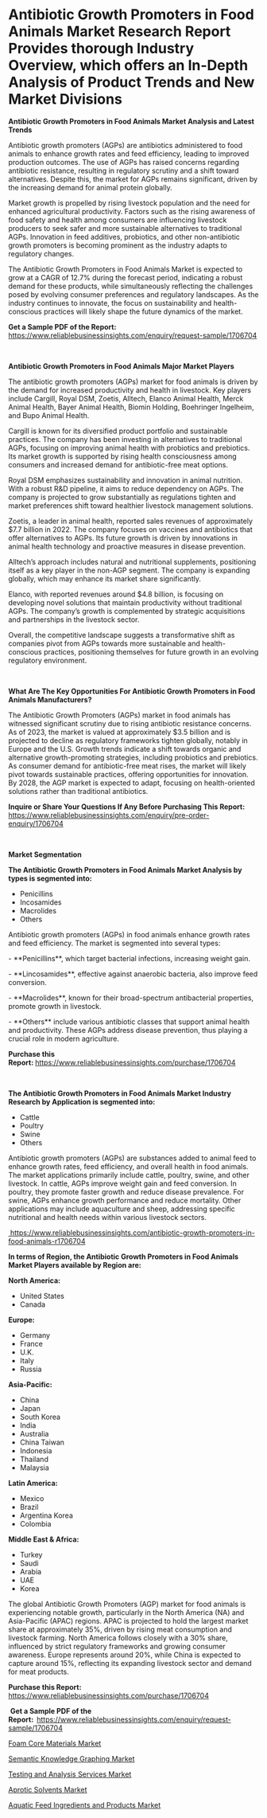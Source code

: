 <p><h1>Antibiotic Growth Promoters in Food Animals Market Research Report Provides thorough Industry Overview, which offers an In-Depth Analysis of Product Trends and New Market Divisions</h1></p><p><strong>Antibiotic Growth Promoters in Food Animals Market Analysis and Latest Trends</strong></p>
<p><p>Antibiotic growth promoters (AGPs) are antibiotics administered to food animals to enhance growth rates and feed efficiency, leading to improved production outcomes. The use of AGPs has raised concerns regarding antibiotic resistance, resulting in regulatory scrutiny and a shift toward alternatives. Despite this, the market for AGPs remains significant, driven by the increasing demand for animal protein globally.</p><p>Market growth is propelled by rising livestock population and the need for enhanced agricultural productivity. Factors such as the rising awareness of food safety and health among consumers are influencing livestock producers to seek safer and more sustainable alternatives to traditional AGPs. Innovation in feed additives, probiotics, and other non-antibiotic growth promoters is becoming prominent as the industry adapts to regulatory changes.</p><p>The Antibiotic Growth Promoters in Food Animals Market is expected to grow at a CAGR of 12.7% during the forecast period, indicating a robust demand for these products, while simultaneously reflecting the challenges posed by evolving consumer preferences and regulatory landscapes. As the industry continues to innovate, the focus on sustainability and health-conscious practices will likely shape the future dynamics of the market.</p></p>
<p><strong>Get a Sample PDF of the Report:&nbsp;</strong> <a href="https://www.reliablebusinessinsights.com/enquiry/request-sample/1706704?utm_campaign=57&utm_medium=2&utm_source=Github&utm_content=ia&utm_term=15112024&utm_id=antibiotic-growth-promoters-in-food-animals">https://www.reliablebusinessinsights.com/enquiry/request-sample/1706704</a></p>
<p>&nbsp;</p>
<p><strong>Antibiotic Growth Promoters in Food Animals Major Market Players</strong></p>
<p><p>The antibiotic growth promoters (AGPs) market for food animals is driven by the demand for increased productivity and health in livestock. Key players include Cargill, Royal DSM, Zoetis, Alltech, Elanco Animal Health, Merck Animal Health, Bayer Animal Health, Biomin Holding, Boehringer Ingelheim, and Bupo Animal Health.</p><p>Cargill is known for its diversified product portfolio and sustainable practices. The company has been investing in alternatives to traditional AGPs, focusing on improving animal health with probiotics and prebiotics. Its market growth is supported by rising health consciousness among consumers and increased demand for antibiotic-free meat options.</p><p>Royal DSM emphasizes sustainability and innovation in animal nutrition. With a robust R&D pipeline, it aims to reduce dependency on AGPs. The company is projected to grow substantially as regulations tighten and market preferences shift toward healthier livestock management solutions.</p><p>Zoetis, a leader in animal health, reported sales revenues of approximately $7.7 billion in 2022. The company focuses on vaccines and antibiotics that offer alternatives to AGPs. Its future growth is driven by innovations in animal health technology and proactive measures in disease prevention.</p><p>Alltech’s approach includes natural and nutritional supplements, positioning itself as a key player in the non-AGP segment. The company is expanding globally, which may enhance its market share significantly.</p><p>Elanco, with reported revenues around $4.8 billion, is focusing on developing novel solutions that maintain productivity without traditional AGPs. The company’s growth is complemented by strategic acquisitions and partnerships in the livestock sector.</p><p>Overall, the competitive landscape suggests a transformative shift as companies pivot from AGPs towards more sustainable and health-conscious practices, positioning themselves for future growth in an evolving regulatory environment.</p></p>
<p>&nbsp;</p>
<p><strong>What Are The Key Opportunities For Antibiotic Growth Promoters in Food Animals Manufacturers?</strong></p>
<p><p>The Antibiotic Growth Promoters (AGPs) market in food animals has witnessed significant scrutiny due to rising antibiotic resistance concerns. As of 2023, the market is valued at approximately $3.5 billion and is projected to decline as regulatory frameworks tighten globally, notably in Europe and the U.S. Growth trends indicate a shift towards organic and alternative growth-promoting strategies, including probiotics and prebiotics. As consumer demand for antibiotic-free meat rises, the market will likely pivot towards sustainable practices, offering opportunities for innovation. By 2028, the AGP market is expected to adapt, focusing on health-oriented solutions rather than traditional antibiotics.</p></p>
<p><strong>Inquire or Share Your Questions If Any Before Purchasing This Report:</strong> <a href="https://www.reliablebusinessinsights.com/enquiry/pre-order-enquiry/1706704?utm_campaign=57&utm_medium=2&utm_source=Github&utm_content=ia&utm_term=15112024&utm_id=antibiotic-growth-promoters-in-food-animals">https://www.reliablebusinessinsights.com/enquiry/pre-order-enquiry/1706704</a></p>
<p>&nbsp;</p>
<p><strong>Market Segmentation</strong></p>
<p><strong>The Antibiotic Growth Promoters in Food Animals Market Analysis by types is segmented into:</strong></p>
<p><ul><li>Penicillins</li><li>Incosamides</li><li>Macrolides</li><li>Others</li></ul></p>
<p><p>Antibiotic growth promoters (AGPs) in food animals enhance growth rates and feed efficiency. The market is segmented into several types: </p><p>- **Penicillins**, which target bacterial infections, increasing weight gain.</p><p>- **Lincosamides**, effective against anaerobic bacteria, also improve feed conversion.</p><p>- **Macrolides**, known for their broad-spectrum antibacterial properties, promote growth in livestock.</p><p>- **Others** include various antibiotic classes that support animal health and productivity. These AGPs address disease prevention, thus playing a crucial role in modern agriculture.</p></p>
<p><strong>Purchase this Report:&nbsp;</strong><a href="https://www.reliablebusinessinsights.com/purchase/1706704?utm_campaign=57&utm_medium=2&utm_source=Github&utm_content=ia&utm_term=15112024&utm_id=antibiotic-growth-promoters-in-food-animals">https://www.reliablebusinessinsights.com/purchase/1706704</a></p>
<p>&nbsp;</p>
<p><strong>The Antibiotic Growth Promoters in Food Animals Market Industry Research by Application is segmented into:</strong></p>
<p><ul><li>Cattle</li><li>Poultry</li><li>Swine</li><li>Others</li></ul></p>
<p><p>Antibiotic growth promoters (AGPs) are substances added to animal feed to enhance growth rates, feed efficiency, and overall health in food animals. The market applications primarily include cattle, poultry, swine, and other livestock. In cattle, AGPs improve weight gain and feed conversion. In poultry, they promote faster growth and reduce disease prevalence. For swine, AGPs enhance growth performance and reduce mortality. Other applications may include aquaculture and sheep, addressing specific nutritional and health needs within various livestock sectors.</p></p>
<p><a href="https://www.reliablebusinessinsights.com/antibiotic-growth-promoters-in-food-animals-r1706704?utm_campaign=57&utm_medium=2&utm_source=Github&utm_content=ia&utm_term=15112024&utm_id=antibiotic-growth-promoters-in-food-animals">&nbsp;https://www.reliablebusinessinsights.com/antibiotic-growth-promoters-in-food-animals-r1706704</a></p>
<p><strong>In terms of Region, the Antibiotic Growth Promoters in Food Animals Market Players available by Region are:</strong></p>
<p>
    <p> <strong> North America: </strong>
        <ul>
            <li>United States</li>
            <li>Canada</li>
        </ul>
        </p> 
    <p> <strong> Europe: </strong>
        <ul>
            <li>Germany</li>
            <li>France</li>
            <li>U.K.</li>
            <li>Italy</li>
            <li>Russia</li>
        </ul>
        </p> 
    <p> <strong> Asia-Pacific: </strong>
        <ul>
            <li>China</li>
            <li>Japan</li>
            <li>South Korea</li>
            <li>India</li>
            <li>Australia</li>
            <li>China Taiwan</li>
            <li>Indonesia</li>
            <li>Thailand</li>
            <li>Malaysia</li>
        </ul>
        </p> 
    <p> <strong> Latin America: </strong>
        <ul>
            <li>Mexico</li>
            <li>Brazil</li>
            <li>Argentina Korea</li>
            <li>Colombia</li>
        </ul>
        </p> 
    <p> <strong> Middle East & Africa: </strong>
        <ul>
            <li>Turkey</li>
            <li>Saudi</li>
            <li>Arabia</li>
            <li>UAE</li>
            <li>Korea</li>
        </ul>
    </p>
    </p>
<p><p>The global Antibiotic Growth Promoters (AGP) market for food animals is experiencing notable growth, particularly in the North America (NA) and Asia-Pacific (APAC) regions. APAC is projected to hold the largest market share at approximately 35%, driven by rising meat consumption and livestock farming. North America follows closely with a 30% share, influenced by strict regulatory frameworks and growing consumer awareness. Europe represents around 20%, while China is expected to capture around 15%, reflecting its expanding livestock sector and demand for meat products.</p></p>
<p><strong>Purchase this Report: </strong><a href="https://www.reliablebusinessinsights.com/purchase/1706704?utm_campaign=57&utm_medium=2&utm_source=Github&utm_content=ia&utm_term=15112024&utm_id=antibiotic-growth-promoters-in-food-animals">https://www.reliablebusinessinsights.com/purchase/1706704</a></p>
<p>&nbsp;<strong>Get a Sample PDF of the Report:&nbsp;&nbsp;</strong><a href="https://www.reliablebusinessinsights.com/enquiry/request-sample/1706704?utm_campaign=57&utm_medium=2&utm_source=Github&utm_content=ia&utm_term=15112024&utm_id=antibiotic-growth-promoters-in-food-animals">https://www.reliablebusinessinsights.com/enquiry/request-sample/1706704</a></p>
<p><strong></strong></p>
<p><p><a href="https://www.linkedin.com/pulse/foam-core-materials-market-size-growth-industry-analysis-ilesc?utm_campaign=57&utm_medium=2&utm_source=Github&utm_content=ia&utm_term=15112024&utm_id=antibiotic-growth-promoters-in-food-animals">Foam Core Materials Market</a></p><p><a href="https://issuu.com/reportprime-2/docs/semantic-knowledge-graphing-market-_3b8ad94a0a1605?utm_campaign=57&utm_medium=2&utm_source=Github&utm_content=ia&utm_term=15112024&utm_id=antibiotic-growth-promoters-in-food-animals">Semantic Knowledge Graphing Market</a></p><p><a href="https://issuu.com/reportprime-2/docs/testing-and-analysis-services-marke_d41e45728d0ec5?utm_campaign=57&utm_medium=2&utm_source=Github&utm_content=ia&utm_term=15112024&utm_id=antibiotic-growth-promoters-in-food-animals">Testing and Analysis Services Market</a></p><p><a href="https://github.com/bmorecock/Market-Research-Report-List-5/blob/main/aprotic-solvents-market.md?utm_campaign=57&utm_medium=2&utm_source=Github&utm_content=ia&utm_term=15112024&utm_id=antibiotic-growth-promoters-in-food-animals">Aprotic Solvents Market</a></p><p><a href="https://github.com/AshrafKhan865/Market-Research-Report-List-1/blob/main/aquatic-feed-ingredients-and-products-market.md?utm_campaign=57&utm_medium=2&utm_source=Github&utm_content=ia&utm_term=15112024&utm_id=antibiotic-growth-promoters-in-food-animals">Aquatic Feed Ingredients and Products Market</a></p></p>